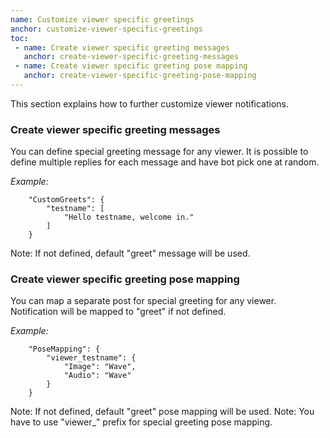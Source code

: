```yaml
---
name: Customize viewer specific greetings
anchor: customize-viewer-specific-greetings
toc: 
 - name: Create viewer specific greeting messages
   anchor: create-viewer-specific-greeting-messages
 - name: Create viewer specific greeting pose mapping
   anchor: create-viewer-specific-greeting-pose-mapping
---
```

This section explains how to further customize viewer notifications.

### Create viewer specific greeting messages
You can define special greeting message for any viewer.
It is possible to define multiple replies for each message and have bot pick one at random.

*Example:*
```
    "CustomGreets": {
        "testname": [
            "Hello testname, welcome in."
        ]
    }
```

<span class="icon info">Note: If not defined, default "greet" message will be used.</span>

### Create viewer specific greeting pose mapping
You can map a separate post for special greeting for any viewer.
Notification will be mapped to "greet" if not defined.

*Example:*
```
    "PoseMapping": {
        "viewer_testname": {
            "Image": "Wave",
            "Audio": "Wave"
        }
    }
```

<span class="icon info">Note: If not defined, default "greet" pose mapping will be used.</span>
<span class="icon info">Note: You have to use "viewer_" prefix for special greeting pose mapping.</span>

